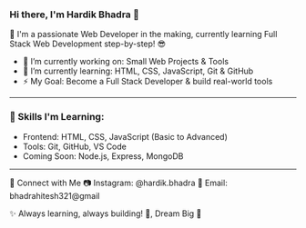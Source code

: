 ### Hi there, I'm Hardik Bhadra 👋

🚀 I'm a passionate Web Developer in the making, currently learning Full Stack Web Development step-by-step! 😎

- 🔭 I’m currently working on: Small Web Projects & Tools
- 🌱 I’m currently learning: HTML, CSS, JavaScript, Git & GitHub
- ⚡ My Goal: Become a Full Stack Developer & build real-world tools
---

### 🚀 Skills I'm Learning:
- Frontend: HTML, CSS, JavaScript (Basic to Advanced)
- Tools: Git, GitHub, VS Code
- Coming Soon: Node.js, Express, MongoDB

---

💌 Connect with Me
📷 Instagram: @hardik.bhadra
📩 Email: bhadrahitesh321@gmail 

✨ Always learning, always building! 🚀, Dream Big 💯